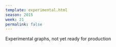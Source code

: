 ```yaml
---
template: experimental.html
season: 2015
week: 21
permalink: false
---
```


Experimental graphs, not yet ready for production

